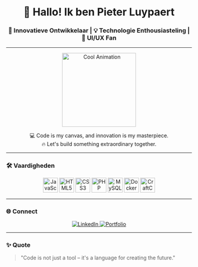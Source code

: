 <h1 align="center">👋 Hallo! Ik ben Pieter Luypaert</h1>
<h3 align="center">🚀 Innovatieve Ontwikkelaar | 💡 Technologie Enthousiasteling | 🎨 UI/UX Fan</h3>

---

<p align="center">
  <img src="https://user-images.githubusercontent.com/placeholder/cool-animation.gif" alt="Cool Animation" height="200">
</p>

<p align="center">
  💻 Code is my canvas, and innovation is my masterpiece. <br>
  🔥 Let's build something extraordinary together.
</p>

---

### 🛠️ Vaardigheden
<p align="center">
  <img src="https://cdn.jsdelivr.net/gh/devicons/devicon/icons/javascript/javascript-original.svg" height="40" alt="JavaScript" />
  <img src="https://cdn.jsdelivr.net/gh/devicons/devicon/icons/html5/html5-original.svg" height="40" alt="HTML5" />
  <img src="https://cdn.jsdelivr.net/gh/devicons/devicon/icons/css3/css3-original.svg" height="40" alt="CSS3" />
  <img src="https://cdn.jsdelivr.net/gh/devicons/devicon/icons/php/php-original.svg" height="40" alt="PHP" />
  <img src="https://cdn.jsdelivr.net/gh/devicons/devicon/icons/mysql/mysql-original.svg" height="40" alt="MySQL" />
  <img src="https://cdn.jsdelivr.net/gh/devicons/devicon/icons/docker/docker-original.svg" height="40" alt="Docker" />
  <img src="https://www.true.nl/wp-content/uploads/2015/07/Craft-cms-300x300.png" height="40" alt="CraftCMS" />
</p>

---

### 🌐 Connect
<p align="center">
  <a href="https://www.linkedin.com/in/pieter-luypaert-85aba3357/" target="_blank">
    <img src="https://img.shields.io/badge/LinkedIn-Pieter%20Luypaert-blue?style=for-the-badge&logo=linkedin" alt="LinkedIn">
  </a>
  <a href="https://www.pieterluypaert.com" target="_blank">
    <img src="https://img.shields.io/badge/Portfolio-pieterluypaert.com-green?style=for-the-badge&logo=internet-explorer" alt="Portfolio">
  </a>
</p>

---

### ✨ Quote
> "Code is not just a tool – it's a language for creating the future."

